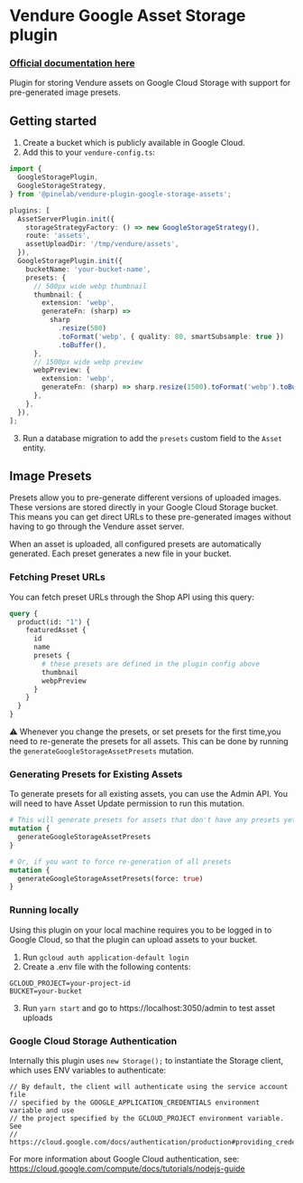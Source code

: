 # Vendure Google Asset Storage plugin

### [Official documentation here](https://pinelab-plugins.com/plugin/vendure-plugin-google-storage-assets)

Plugin for storing Vendure assets on Google Cloud Storage with support for pre-generated image presets.

## Getting started

1. Create a bucket which is publicly available in Google Cloud.
2. Add this to your `vendure-config.ts`:

```ts
import {
  GoogleStoragePlugin,
  GoogleStorageStrategy,
} from '@pinelab/vendure-plugin-google-storage-assets';

plugins: [
  AssetServerPlugin.init({
    storageStrategyFactory: () => new GoogleStorageStrategy(),
    route: 'assets',
    assetUploadDir: '/tmp/vendure/assets',
  }),
  GoogleStoragePlugin.init({
    bucketName: 'your-bucket-name',
    presets: {
      // 500px wide webp thumbnail
      thumbnail: {
        extension: 'webp',
        generateFn: (sharp) =>
          sharp
            .resize(500)
            .toFormat('webp', { quality: 80, smartSubsample: true })
            .toBuffer(),
      },
      // 1500px wide webp preview
      webpPreview: {
        extension: 'webp',
        generateFn: (sharp) => sharp.resize(1500).toFormat('webp').toBuffer(),
      },
    },
  }),
];
```

3. Run a database migration to add the `presets` custom field to the `Asset` entity.

## Image Presets

Presets allow you to pre-generate different versions of uploaded images. These versions are stored directly in your Google Cloud Storage bucket. This means you can get direct URLs to these pre-generated images without having to go through the Vendure asset server.

When an asset is uploaded, all configured presets are automatically generated. Each preset generates a new file in your bucket.

### Fetching Preset URLs

You can fetch preset URLs through the Shop API using this query:

```graphql
query {
  product(id: "1") {
    featuredAsset {
      id
      name
      presets {
        # these presets are defined in the plugin config above
        thumbnail
        webpPreview
      }
    }
  }
}
```

:warning: Whenever you change the presets, or set presets for the first time,you need to re-generate the presets for all assets. This can be done by running the `generateGoogleStorageAssetPresets` mutation.

### Generating Presets for Existing Assets

To generate presets for all existing assets, you can use the Admin API. You will need to have Asset Update permission to run this mutation.


```graphql
# This will generate presets for assets that don't have any presets yet
mutation {
  generateGoogleStorageAssetPresets
}

# Or, if you want to force re-generation of all presets
mutation {
  generateGoogleStorageAssetPresets(force: true)
}
```

### Running locally

Using this plugin on your local machine requires you to be logged in to Google Cloud, so that the plugin can upload assets to your bucket.

1. Run `gcloud auth application-default login`
2. Create a .env file with the following contents:

```env
GCLOUD_PROJECT=your-project-id
BUCKET=your-bucket
```

3. Run `yarn start` and go to https://localhost:3050/admin to test asset uploads

### Google Cloud Storage Authentication

Internally this plugin uses `new Storage();` to instantiate the Storage client, which uses ENV variables to authenticate:

```
// By default, the client will authenticate using the service account file
// specified by the GOOGLE_APPLICATION_CREDENTIALS environment variable and use
// the project specified by the GCLOUD_PROJECT environment variable. See
// https://cloud.google.com/docs/authentication/production#providing_credentials_to_your_application
```

For more information about Google Cloud authentication, see: https://cloud.google.com/compute/docs/tutorials/nodejs-guide
